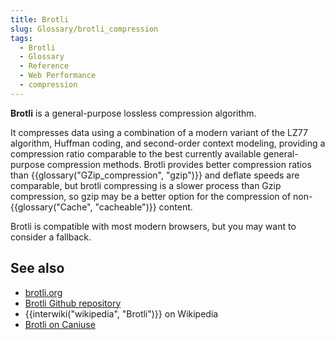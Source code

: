 ```yaml
---
title: Brotli
slug: Glossary/brotli_compression
tags:
  - Brotli
  - Glossary
  - Reference
  - Web Performance
  - compression
---
```

**Brotli** is a general-purpose lossless compression algorithm.

It compresses data using a combination of a modern variant of the LZ77 algorithm, Huffman coding, and second-order context modeling, providing a compression ratio comparable to the best currently available general-purpose compression methods. Brotli provides better compression ratios than {{glossary("GZip_compression", "gzip")}} and deflate speeds are comparable, but brotli compressing is a slower process than Gzip compression, so gzip may be a better option for the compression of non-{{glossary("Cache", "cacheable")}} content.

Brotli is compatible with most modern browsers, but you may want to consider a fallback.

## See also

- [brotli.org](https://brotli.org/)
- [Brotli Github repository](https://github.com/google/brotli)
- {{interwiki("wikipedia", "Brotli")}} on Wikipedia
- [Brotli on Caniuse](https://caniuse.com/#feat=brotli)
